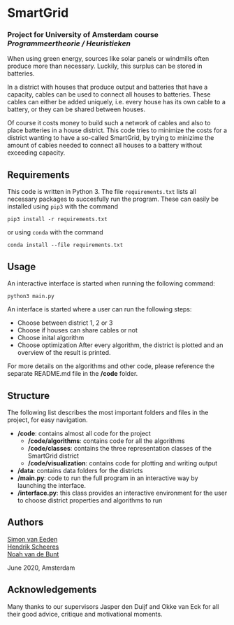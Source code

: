 # SmartGrid

### Project for University of Amsterdam course *Programmeertheorie / Heuristieken*

When using green energy, sources like solar panels or windmills often produce more than necessary. Luckily, this surplus can be stored in batteries. 

In a district with houses that produce output and batteries that have a capacity, cables
can be used to connect all houses to batteries. These cables can either be added uniquely, i.e. every house has its own cable to a battery, or they can be shared between houses. 

Of course it costs money to build such a network of cables and also to place batteries in a house district. This code tries to minimize the costs for a district wanting to have a so-called SmartGrid, by trying to minizime the amount of cables needed to connect all houses to a battery without exceeding capacity. 

## Requirements

This code is written in Python 3. The file `requirements.txt` lists all necessary packages
to succesfully run the program. These can easily be installed using `pip3` with the command

```pip3 install -r requirements.txt```

or using `conda` with the command 

```conda install --file requirements.txt```

## Usage

An interactive interface is started when running the following command:

`python3 main.py`

An interface is started where a user can run the following steps: 
- Choose between district 1, 2 or 3
- Choose if houses can share cables or not
- Choose inital algorithm
- Choose optimization
After every algorithm, the district is plotted and an overview of the result is printed. 

For more details on the algorithms and other code, please reference the separate README.md file in the **/code** folder. 

## Structure

The following list describes the most important folders and files in the project, for easy
navigation.

- **/code**: contains almost all code for the project
  - **/code/algorithms**: contains code for all the algorithms
  - **/code/classes**: contains the three representation classes of the SmartGrid district
  - **/code/visualization**: contains code for plotting and writing output
- **/data**: contains data folders for the districts
- **/main.py**: code to run the full program in an interactive way by launching the interface. 
- **/interface.py**: this class provides an interactive environment for the user to choose district properties and algorithms to run

## Authors
[Simon van Eeden](mailto:simonveeden@hotmail.com)  
[Hendrik Scheeres](mailto:hscheeresyt@gmail.com)  
[Noah van de Bunt](mailto:noahvandebunt@outlook.com)

June 2020, Amsterdam

## Acknowledgements

Many thanks to our supervisors Jasper den Duijf and Okke van Eck for all their good advice, critique and motivational moments. 